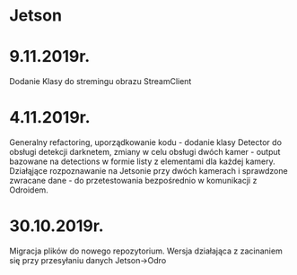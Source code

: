 # Jetson

# 9.11.2019r.
Dodanie Klasy do stremingu obrazu StreamClient

# 4.11.2019r.
Generalny refactoring, uporządkowanie kodu - dodanie klasy Detector do obsługi detekcji darknetem, zmiany w celu obsługi dwóch kamer - output bazowane na detections w formie listy z elementami dla każdej kamery.
Działąjące rozpoznawanie na Jetsonie przy dwóch kamerach i sprawdzone zwracane dane - do przetestowania bezpośrednio w komunikacji z Odroidem.

# 30.10.2019r.

Migracja plików do nowego repozytorium.
Wersja działająca z zacinaniem się przy przesyłaniu danych Jetson->Odro
